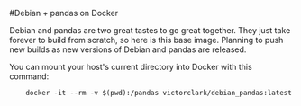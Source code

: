 #Debian + pandas on Docker

Debian and pandas are two great tastes to go great together. They just take
forever to build from scratch, so here is this base image. Planning to push new builds as new
versions of Debian and pandas are released.



You can mount your host's current directory into Docker with this command:

        docker -it --rm -v $(pwd):/pandas victorclark/debian_pandas:latest

